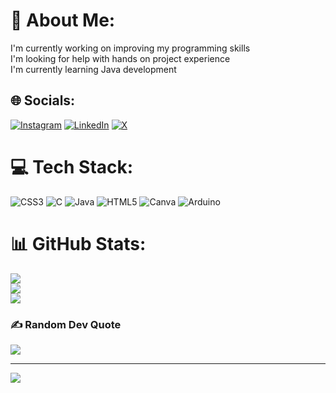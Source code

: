 # 💫 About Me:
I'm currently working on improving my programming skills<br>I'm looking for help with hands on project experience<br>I'm currently learning Java development<br>


## 🌐 Socials:
[![Instagram](https://img.shields.io/badge/Instagram-%23E4405F.svg?logo=Instagram&logoColor=white)](https://instagram.com/suhas_x22) [![LinkedIn](https://img.shields.io/badge/LinkedIn-%230077B5.svg?logo=linkedin&logoColor=white)](https://linkedin.com/in/www.linkedin.com/in/suhas-thadaka) [![X](https://img.shields.io/badge/X-black.svg?logo=X&logoColor=white)](https://x.com/SuhasGoud5) 

# 💻 Tech Stack:
![CSS3](https://img.shields.io/badge/css3-%231572B6.svg?style=for-the-badge&logo=css3&logoColor=white) ![C](https://img.shields.io/badge/c-%2300599C.svg?style=for-the-badge&logo=c&logoColor=white) ![Java](https://img.shields.io/badge/java-%23ED8B00.svg?style=for-the-badge&logo=openjdk&logoColor=white) ![HTML5](https://img.shields.io/badge/html5-%23E34F26.svg?style=for-the-badge&logo=html5&logoColor=white) ![Canva](https://img.shields.io/badge/Canva-%2300C4CC.svg?style=for-the-badge&logo=Canva&logoColor=white) ![Arduino](https://img.shields.io/badge/-Arduino-00979D?style=for-the-badge&logo=Arduino&logoColor=white)
# 📊 GitHub Stats:
![](https://github-readme-stats.vercel.app/api?username=suhasthadaka22&theme=dark&hide_border=false&include_all_commits=true&count_private=false)<br/>
![](https://github-readme-streak-stats.herokuapp.com/?user=suhasthadaka22&theme=dark&hide_border=false)<br/>
![](https://github-readme-stats.vercel.app/api/top-langs/?username=suhasthadaka22&theme=dark&hide_border=false&include_all_commits=true&count_private=false&layout=compact)

### ✍️ Random Dev Quote
![](https://quotes-github-readme.vercel.app/api?type=horizontal&theme=radical)

---
[![](https://visitcount.itsvg.in/api?id=suhasthadaka22&icon=0&color=0)](https://visitcount.itsvg.in)

<!-- Proudly created with GPRM ( https://gprm.itsvg.in ) -->
